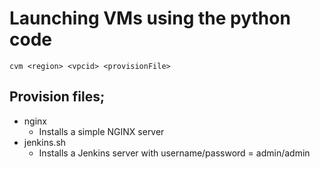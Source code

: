 # Launching VMs using the python code

```
cvm <region> <vpcid> <provisionFile>
```

## Provision files;

* nginx
  * Installs a simple NGINX server
* jenkins.sh
  * Installs a Jenkins server with username/password = admin/admin
